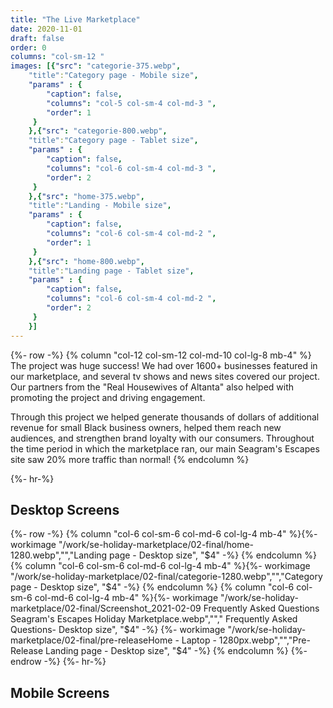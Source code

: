 ```yaml
---
title: "The Live Marketplace"
date: 2020-11-01
draft: false
order: 0
columns: "col-sm-12 "
images: [{"src": "categorie-375.webp",
    "title":"Category page - Mobile size",
    "params" : {
        "caption": false,
        "columns": "col-5 col-sm-4 col-md-3 ",
        "order": 1
     }
    },{"src": "categorie-800.webp",
    "title":"Category page - Tablet size",
    "params" : {
        "caption": false,
        "columns": "col-6 col-sm-4 col-md-3 ",
        "order": 2
     }
    },{"src": "home-375.webp",
    "title":"Landing - Mobile size",
    "params" : {
        "caption": false,
        "columns": "col-6 col-sm-4 col-md-2 ",
        "order": 1  
     }
    },{"src": "home-800.webp",
    "title":"Landing page - Tablet size",
    "params" : {
        "caption": false,
        "columns": "col-6 col-sm-4 col-md-2 ",
        "order": 2
     }
    }]
---
```

{%- row -%}
{% column "col-12 col-sm-12 col-md-10 col-lg-8  mb-4" %}
The project was huge success! We had over 1600+ businesses featured in our marketplace, and several tv shows and news sites covered our project. Our partners from the "Real Housewives of Altanta" also helped with promoting the project and driving engagement. 

Through this project we helped generate thousands of dollars of additional revenue for small Black business owners, helped them reach new audiences, and strengthen brand loyalty with our consumers. Throughout the time period in which the marketplace ran, our main Seagram's Escapes site saw 20% more traffic than normal!
{% endcolumn  %}

{%- hr-%}
## Desktop Screens
{%- row -%}
{% column "col-6 col-sm-6 col-md-6 col-lg-4  mb-4" %}{%- workimage  "/work/se-holiday-marketplace/02-final/home-1280.webp","","Landing page - Desktop size", "$4"  -%}
{% endcolumn %}
{% column "col-6 col-sm-6 col-md-6 col-lg-4  mb-4" %}{%- workimage  "/work/se-holiday-marketplace/02-final/categorie-1280.webp","","Category page - Desktop size", "$4"  -%}
{% endcolumn %}
{% column "col-6 col-sm-6 col-md-6 col-lg-4  mb-4" %}{%- workimage  "/work/se-holiday-marketplace/02-final/Screenshot_2021-02-09 Frequently Asked Questions Seagram's Escapes Holiday Marketplace.webp",""," Frequently Asked Questions- Desktop size", "$4"  -%}
{%- workimage  "/work/se-holiday-marketplace/02-final/pre-releaseHome - Laptop - 1280px.webp","","Pre-Release Landing page - Desktop size", "$4"  -%}
{% endcolumn %}
{%- endrow -%}
{%- hr-%}
## Mobile Screens
